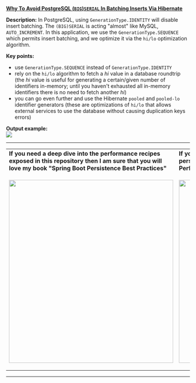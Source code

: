 **[Why To Avoid PostgreSQL (`BIG`)`SERIAL` In Batching Inserts Via Hibernate](https://github.com/AnghelLeonard/Hibernate-SpringBoot/tree/master/HibernateSpringBootBatchingAndSerial)**

**Description:** In PostgreSQL, using `GenerationType.IDENTITY` will disable insert batching. The `(BIG)SERIAL` is acting "almost" like MySQL, `AUTO_INCREMENT`. In this application, we use the `GenerationType.SEQUENCE` which permits insert batching, and we optimize it via the `hi/lo` optimization algorithm. 

**Key points:**
- use `GenerationType.SEQUENCE` instead of `GenerationType.IDENTITY`
- rely on the `hi/lo` algorithm to fetch a *hi* value in a database roundtrip (the *hi* value is useful for generating a certain/given number of identifiers in-memory; until you haven't exhausted all in-memory identifiers there is no need to fetch another *hi*) 
- you can go even further and use the Hibernate `pooled` and `pooled-lo` identifier generators (these are optimizations of `hi/lo` that allows external services to use the database without causing duplication keys errors)
   
**Output example:**\
![](https://github.com/AnghelLeonard/Hibernate-SpringBoot/blob/master/HibernateSpringBootBatchingAndSerial/PostgreSQL%20(BIG)SERIAL%20and%20Batching%20Inserts.png)

-----------------------------------------------------------------------------------------------------------------------    
<table>
     <tr><td><b>If you need a deep dive into the performance recipes exposed in this repository then I am sure that you will love my book "Spring Boot Persistence Best Practices"</b></td><td><b>If you need a hand of tips and illustrations of 100+ Java persistence performance issues then "Java Persistence Performance Illustrated Guide" is for you.</b></td></tr>
     <tr><td>
<a href="https://www.apress.com/us/book/9781484256251"><p align="left"><img src="https://github.com/AnghelLeonard/Hibernate-SpringBoot/blob/master/Spring%20Boot%20Persistence%20Best%20Practices.jpg" height="500" width="450"/></p></a>
</td><td>
<a href="https://leanpub.com/java-persistence-performance-illustrated-guide"><p align="right"><img src="https://github.com/AnghelLeonard/Hibernate-SpringBoot/blob/master/Java%20Persistence%20Performance%20Illustrated%20Guide.jpg" height="500" width="450"/></p></a>
</td></tr></table>

-----------------------------------------------------------------------------------------------------------------------    
